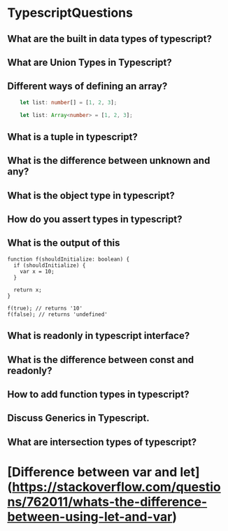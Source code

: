 # TypescriptQuestions

## What are the built in data types of typescript?

## What are Union Types in Typescript?



## Different ways of defining an array? 

```typescript
    let list: number[] = [1, 2, 3];
```

```typescript
    let list: Array<number> = [1, 2, 3];
```
   
## What is a tuple in typescript?

## What is the difference between unknown and any?

## What is the object type in typescript?

## How do you assert types in typescript?

## What is the output of this 

```javscript
function f(shouldInitialize: boolean) {
  if (shouldInitialize) {
    var x = 10;
  }

  return x;
}

f(true); // returns '10'
f(false); // returns 'undefined'
```

## What is readonly in typescript interface?

## What is the difference between const and readonly?

## How to add function types in typescript?

## Discuss Generics in Typescript.

## What are intersection types of typescript?

# [Difference between var and let] (https://stackoverflow.com/questions/762011/whats-the-difference-between-using-let-and-var)
